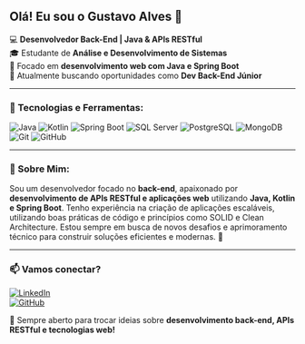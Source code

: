 ## Olá! Eu sou o Gustavo Alves 👋

💻 **Desenvolvedor Back-End | Java & APIs RESTful**  
🎓 Estudante de **Análise e Desenvolvimento de Sistemas**  
🚀 Focado em **desenvolvimento web com Java e Spring Boot**  
📍 Atualmente buscando oportunidades como **Dev Back-End Júnior**

---

### 🚀 Tecnologias e Ferramentas:

<p align="left"> <img src="https://img.shields.io/badge/Java-%23ED8B00.svg?style=for-the-badge&logo=openjdk&logoColor=white" alt="Java"/> <img src="https://img.shields.io/badge/Kotlin-%230095D5.svg?style=for-the-badge&logo=kotlin&logoColor=white" alt="Kotlin"/> <img src="https://img.shields.io/badge/Spring_Boot-%236DB33F.svg?style=for-the-badge&logo=spring&logoColor=white" alt="Spring Boot"/> <img src="https://img.shields.io/badge/SQL_Server-%23CC2927.svg?style=for-the-badge&logo=microsoft-sql-server&logoColor=white" alt="SQL Server"/> <img src="https://img.shields.io/badge/PostgreSQL-%23316192.svg?style=for-the-badge&logo=postgresql&logoColor=white" alt="PostgreSQL"/> <img src="https://img.shields.io/badge/MongoDB-%2347A248.svg?style=for-the-badge&logo=mongodb&logoColor=white" alt="MongoDB"/> <img src="https://img.shields.io/badge/Git-%23F05033.svg?style=for-the-badge&logo=git&logoColor=white" alt="Git"/> <img src="https://img.shields.io/badge/GitHub-%23181717.svg?style=for-the-badge&logo=github&logoColor=white" alt="GitHub"/> </p>

---

### 🎯 Sobre Mim:

Sou um desenvolvedor focado no **back-end**, apaixonado por **desenvolvimento de APIs RESTful e aplicações web** utilizando **Java, Kotlin e Spring Boot**. Tenho experiência na criação de aplicações escaláveis, utilizando boas práticas de código e princípios como SOLID e Clean Architecture. Estou sempre em busca de novos desafios e aprimoramento técnico para construir soluções eficientes e modernas. 🚀

---

### 📫 Vamos conectar?

[![LinkedIn](https://img.shields.io/badge/LinkedIn-Gustavo%20Alves-blue?logo=linkedin)](https://www.linkedin.com/in/gustavo-alves-8300b2302/)  
[![GitHub](https://img.shields.io/badge/GitHub-gustavoalves-black?logo=github)](https://github.com/seu-usuario)  

💬 Sempre aberto para trocar ideias sobre **desenvolvimento back-end, APIs RESTful e tecnologias web!**
